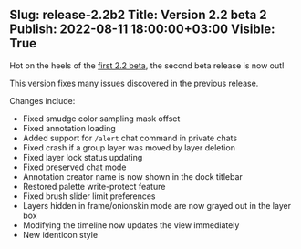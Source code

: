 Slug: release-2.2b2
Title: Version 2.2 beta 2
Publish: 2022-08-11 18:00:00+03:00
Visible: True
---

Hot on the heels of the [first 2.2 beta](/news/release-2.2b/), the second beta release is now out!

This version fixes many issues discovered in the previous release.

Changes include:

 * Fixed smudge color sampling mask offset
 * Fixed annotation loading
 * Added support for `/alert` chat command in private chats
 * Fixed crash if a group layer was moved by layer deletion
 * Fixed layer lock status updating
 * Fixed preserved chat mode
 * Annotation creator name is now shown in the dock titlebar
 * Restored palette write-protect feature
 * Fixed brush slider limit preferences
 * Layers hidden in frame/onionskin mode are now grayed out in the layer box
 * Modifying the timeline now updates the view immediately
 * New identicon style
